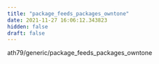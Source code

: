 ```yaml
---
title: "package_feeds_packages_owntone"
date: 2021-11-27 16:06:12.343823
hidden: false
draft: false
---
```


ath79/generic/package_feeds_packages_owntone

